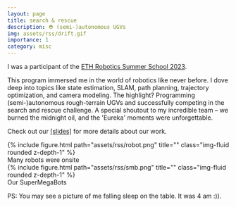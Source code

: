 ```yaml
---
layout: page
title: search & rescue
description: ⛑️ (semi-)autonomous UGVs
img: assets/rss/drift.gif
importance: 1
category: misc
---
```


I was a participant of the [ETH Robotics Summer School 2023](https://robotics-summerschool.ethz.ch/).

This program immersed me in the world of robotics like never before. I dove deep into topics like state estimation, SLAM, path planning, trajectory optimization, and camera modeling. The highlight? Programming (semi-)autonomous rough-terrain UGVs and successfully competing in the search and rescue challenge. A special shoutout to my incredible team – we burned the midnight oil, and the 'Eureka' moments were unforgettable.

Check out our [[slides]](https://docs.google.com/presentation/d/1pkJnK43eSVaMsvn1HqtbWfd6pOPdZmcgZHq_mU3nwP8/edit?usp=sharing) for more details about our work.

<div class="row justify-content-sm-center">
    <div class="col-sm-6 mt-3 mt-md-0">
        {% include figure.html path="assets/rss/robot.png" title="" class="img-fluid rounded z-depth-1" %}
      <div class="caption">
        Many robots were onsite
      </div>
    </div>
    <div class="col-sm-6 mt-3 mt-md-0">
        {% include figure.html path="assets/rss/smb.png" title="" class="img-fluid rounded z-depth-1" %}
      <div class="caption">
        Our SuperMegaBots
      </div>
    </div>
</div>


PS: You may see a picture of me falling sleep on the table. It was 4 am :)).
